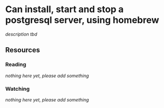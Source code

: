 # Can install, start and stop a postgresql server, using homebrew

_description tbd_

## Resources

### Reading

_nothing here yet, please add something_

### Watching

_nothing here yet, please add something_
